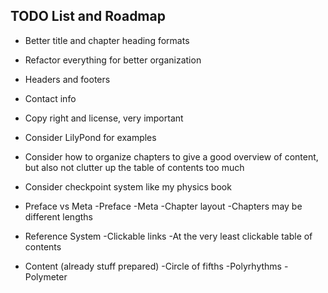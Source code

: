 ## TODO List and Roadmap

* Better title and chapter heading formats

* Refactor everything for better organization

* Headers and footers

* Contact info

* Copy right and license, very important

* Consider LilyPond for examples

* Consider how to organize chapters to give a good overview of content, but also not clutter up the table of contents too much

* Consider checkpoint system like my physics book

* Preface vs Meta
    -Preface
    -Meta
        -Chapter layout
        -Chapters may be different lengths

* Reference System
    -Clickable links
    -At the very least clickable table of contents

* Content (already stuff prepared)
    -Circle of fifths
    -Polyrhythms
    -Polymeter